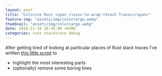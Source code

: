 ```yaml
---
layout: post
title: "Colorize Rust <span class='no-wrap'>Stack Traces</span>"
feature-img: "assets/img/colorcargo.webp"
thumbnail: "assets/img/colorcargo.webp"
date: 2016-11-10 16:34:00 +0300
categories: rust stacktrace debug
---
```


After getting tired of looking at particular places of Rust stack traces I've written
[this little script](https://github.com/alopatindev/colorcargo) to

- highlight the most interesting parts
- (optionally) remove some boring lines
